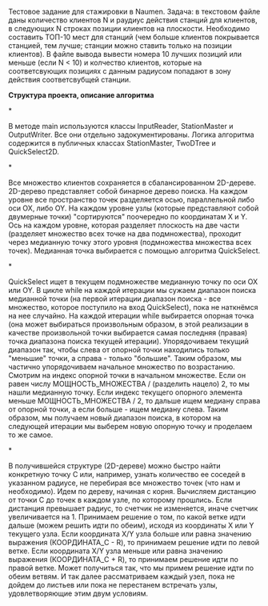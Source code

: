 Тестовое задание для стажировки в Naumen.
Задача: в текстовом файле даны количество клиентов N и раудиус действия станций для клиентов, в следующих N строках позиции клиентов на плоскости. Необходимо составить ТОП-10 мест для станций (чем больше клиентов покрывается станцией, тем лучше; станции можно ставить только на позиции клиентов). В файле вывода вывести номера 10 лучших позиций или меньше (если N < 10) и колчество клиентов, которые на соответсвующих позициях с данным радиусом попадают в зону действия соответсвубщей станции.
<p><b>Структура проекта, описание алгоритма</b></p>
 * <p>В методе main используются классы InputReader, StationMaster и OutputWriter. Все они отдельно задокументированы. Логика алгоритма содержится в публичных классах StationMaster, TwoDTree и QuickSelect2D.</p>
 * <p>Все множество клиентов сохраняется в сбалансированном 2D-дереве. 2D-дерево представляет собой бинарное дерево поиска. На каждом уровне все пространство точек разделяется осью, параллельной либо оси OX, либо OY. На каждом уровне узлы (которые представляют собой двумерные точки) "сортируются" поочередно по координатам X и Y. Ось на каждом уровне, которая разделяет плоскость на две части (разделяет множество всех точке на два подмножества), проходит через медианную точку этого уровня (подмножества множества всех точек). Медианная точка выбирается с помощью алгоритма QuickSelect.</p>
 * <p>QuickSelect ищет в текущем подмножестве медианную точку по оси OX или OY. В цикле while на каждой итерации мы сужаем диапазон поиска медианной точки (на первой итерации диапазон поиска - все множество, которое поступило на вход QuickSelect), пока не наткнёмся на нее случайно. На каждой итерации while выбирается опорная точка (она может выбираться произвольным образом, в этой реализации в качестве произвольной точки выбирается самая последняя (правая) точка диапазона поиска текущей итерации). Упорядочиваем текущий диапазон так, чтобы слева от опорной точки находились только "меньшие" точки, а справа - только "большие". Таким образом, мы частично упорядочиваем начальное множество по возрастанию. Смотрим на индекс опорной точки в начальном множестве. Если он равен числу МОЩНОСТЬ_МНОЖЕСТВА / (разделить нацело) 2, то мы нашли медианную точку. Если индекс текущего опорного элемента меньше МОЩНОСТЬ_МНОЖЕСТВА / 2, то дальше ищем медиану справа от опорной точки, а если больше - ищем медиану слева. Таким образом, мы получаем новый диапазон поиска, в котором на следующей итерации мы выберем новую опорную точку и проделаем то же самое.</p>
 * <p>В получившейся структуре (2D-дереве) можно быстро найти конкретную точку С или, например, узнать количество ее соседей в указанном радиусе, не перебирая все множество точек (что нам и необходимо). Идем по дереву, начиная с корня. Вычисляем дистанцию от точки C до точек в каждом узле, по которому прошлись. Если дистанция превышает радиус, то счетчик не изменяется, иначе счетчик увеличивается на 1. Принимаем решение о том, по какой ветке идти дальше (можем решить идти по обеим), исходя из координаты X или Y текущего узла. Если координата X/Y узла больше или равна значению выражения (КООРДИНАТА_C - R), то принимаем решение идти по левой ветке. Если координата X/Y узла меньше или равна значению выражения (КООРДИНАТА_C + R), то принимаем решение идти по правой ветке. Может получиться так, что мы примем решение идти по обеим ветвям. И так далее рассматриваем каждый узел, пока не дойдем до листьев или пока не перестанем встречать узлы, удовлетворяющие этим двум условиям.</p>